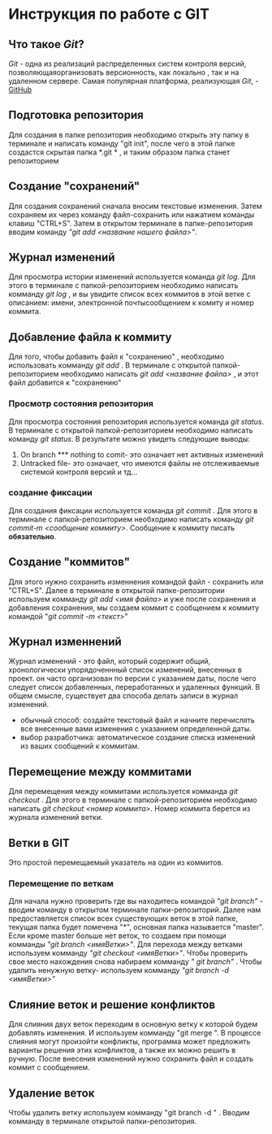 # Инструкция по работе с GIT

## Что такое *Git*?

*Git* - одна из реализаций распределенных систем контроля версий, позволяющаяорганизовать версионность, как локально , так и на удаленном сервере. Самая популярная платформа, реализующая *Git*, - [GitHub](http://github.com)

## Подготовка репозитория
Для создания в папке репозитория необходимо открыть эту папку в терминале и написать команду "git init", после чего в этой папке создастся скрытая папка *.git * , и таким образом папка станет репозиторием


  ## Создание "сохранений"
Для создания сохранений сначала вносим текстовые изменения. Затем сохраняем их через команду файл-сохранить или нажатием команды клавиш "CTRL+S". Затем в открытом терминале в папке-репозитория вводим команду *"git add <название нашего файла>"*. 


## Журнал изменений
Для просмотра истории изменений используется команда *git log*. Для этого в терминале с папкой-репозиторием необходимо написать комманду *git log* , и вы увидите список всех коммитов в этой ветке с описанием: имени, электронной почтысообщением к комиту и номер коммита.

## Добавление файла к коммиту
Для того, чтобы добавить файл к "сохранению" , необходимо использовать комманду *git add* . В терминале с открытой папкой-репозиторием необходимо написать *git add <название файла>* , и этот файл добавится к "сохранению" 

### Просмотр состояния репозитория
Для просмотра состояния репозитория используется команда *git status*. В терминале с открытой папкой-репозиторием необходимо написать команду *git status*.  В результате можно увидеть следующие выводы: 
1. On branch *** nothing to comit- это означает нет активных изменений
2. Untracked file- это означает, что имеются файлы не отслеживаемые системой контроля версий и тд...
### создание фиксации
Для создания фиксации используется команда *git commit* . Для этого в терминале с папкой-репозиторием необходимо написать команду *git commit-m <сообщение коммиту>*. Сообщение к коммиту писать **обязательно**.
## Создание "коммитов"
 Для этого нужно сохранить изменнения командой файл - сохранить или "CTRL+S". Далее в терминале в открытой папке-репозитории используем комманду *git add <имя файла>* и уже после сохранения и добавления сохранения, мы создаем коммит с сообщением к коммиту командой "*git commit -m <текст>*"

## Журнал изменнений

Журнал изменений - это файл, который содержит общий, хронологически упорядоченнный список изменений, внесенных в проект. он часто организован по версии с указанием даты, после чего следует список добавленных, переработанных и удаленных функций.
 В общем смысле, существует два способа делать записи в журнал изменений.
 * обычный способ: создайте текстовый файл и начните перечислять все внесенные вами изменения с указанием определенной даты.
 * выбор разработчика: автоматическое создание списка изменений из ваших сообщений к коммитам. 
 
## Перемещение между коммитами

Для перемещения между коммитами используется комманда *git checkout* . Для этого в терминале с папкой-репозиторием необходимо написать *git checkout <номер коммита>*. Номер коммита берется из журнала изменений ветки. 
## Ветки в GIT
Это простой перемещаемый указатель на один из коммитов. 
### Перемещение по веткам
Для начала нужно проверить где вы находитесь командой *"git branch"* - вводим команду в открытом терминале папки-репозиторий.
Далее нам предоставляется список всех существующих веток в этой папке, текущая папка будет помечена "*", основная папка называется "master". Если кроме master больше нет веток, то создаем при помощи комманды *"git branch <имяВетки>"*. Для перехода между ветками используем комманду *"git checkout <имяВетки>"*. Чтобы проверить свое место нахождения снова набираем комманду *" git branch"* . Чтобы удалить ненужную ветку- используем комманду *"git branch -d <имяВетки>"*
## Слияние веток и решение конфликтов
Для слияния двух веток переходим в основную ветку к которой будем добавлять изменения. И используем комманду "git merge <name>". В процессе слияния могут произойти конфликты, программа может предложить варианты решения этих конфликтов, а также их можно решить в ручную. После внесения изменений нужно сохранить файл и создать коммит с сообщением.

## Удаление веток
Чтобы удалить ветку используем комманду "git branch -d <name>" . Вводим комманду в терминале открытой папки-репозитория.

